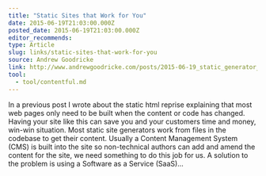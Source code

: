 ```yaml
---
title: "Static Sites that Work for You"
date: 2015-06-19T21:03:00.000Z
posted_date: 2015-06-19T21:03:00.000Z
editor_recommends:
type: Article
slug: links/static-sites-that-work-for-you
source: Andrew Goodricke
link: http://www.andrewgoodricke.com/posts/2015-06-19_static_generator_architecture.html
tool:
  - tool/contentful.md
---
```

In a previous post I wrote about the static html reprise explaining that most web pages only need to be built when the content or code has changed. Having your site like this can save you and your customers time and money, win-win situation. Most static site generators work from files in the codebase to get their content. Usually a Content Management System (CMS) is built into the site so non-technical authors can add and amend the content for the site, we need something to do this job for us. A solution to the problem is using a Software as a Service (SaaS)…



